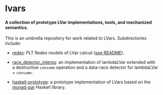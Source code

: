 lvars
=====

#### A collection of prototype LVar implementations, tools, and mechanized semantics.

This is an umbrella repository for work related to LVars.
Subdirectories include:

  * [redex]: PLT Redex models of LVar calculi ([see
    README](https://github.com/iu-parfunc/lvars/tree/master/redex#readme)).

  * [race_detector_interps]: an implementation of lambdaLVar extended
     with a destructive `consume` operation and a data-race detector
     for lambdaLVar + `consume`.

  * [haskell-prototype]: a prototype implementation of LVars based on
    the [monad-par](http://hackage.haskell.org/package/monad-par)
    Haskell library.


[redex]: https://github.com/iu-parfunc/lvars/tree/master/redex
[race_detector_interps]: https://github.com/iu-parfunc/lvars/tree/master/race_detector_interps
[haskell-prototype]: https://github.com/iu-parfunc/lvars/tree/master/haskell-prototype
